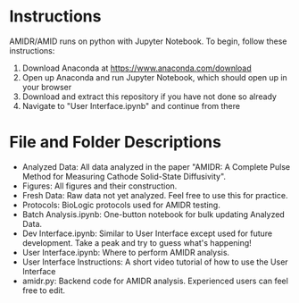 # Instructions
AMIDR/AMID runs on python with Jupyter Notebook. To begin, follow these instructions:

1. Download Anaconda at https://www.anaconda.com/download
2. Open up Anaconda and run Jupyter Notebook, which should open up in your browser
3. Download and extract this repository if you have not done so already
4. Navigate to "User Interface.ipynb" and continue from there

# File and Folder Descriptions
- Analyzed Data: All data analyzed in the paper "AMIDR: A Complete Pulse Method for Measuring Cathode Solid-State Diffusivity".
- Figures: All figures and their construction.
- Fresh Data: Raw data not yet analyzed. Feel free to use this for practice.
- Protocols: BioLogic protocols used for AMIDR testing.
- Batch Analysis.ipynb: One-button notebook for bulk updating Analyzed Data.
- Dev Interface.ipynb: Similar to User Interface except used for future development. Take a peak and try to guess what's happening!
- User Interface.ipynb: Where to perform AMIDR analysis.
- User Interface Instructions: A short video tutorial of how to use the User Interface
- amidr.py: Backend code for AMIDR analysis. Experienced users can feel free to edit.
